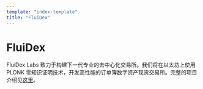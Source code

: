 ```yaml
---
template: "index-template"
title: "FluiDex"
---
```


# FluiDex

FluiDex Labs 致力于构建下一代专业的去中心化交易所。我们将在以太坊上使用 PLONK 零知识证明技术，开发高性能的订单簿数字资产现货交易所。完整的项目介绍见[这里](/zh/blog/fluidex-a-zkrollup-layer2-dex/)。
